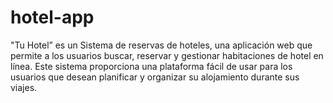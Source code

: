 # hotel-app
"Tu Hotel” es un Sistema de reservas de hoteles, una aplicación web que 
permite a los usuarios buscar, reservar y gestionar habitaciones de hotel en 
línea. Este sistema proporciona una plataforma fácil de usar para los 
usuarios que desean planificar y organizar su alojamiento durante sus 
viajes.
